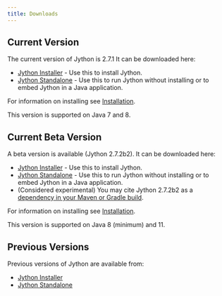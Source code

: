 ```yaml
---
title: Downloads
---
```

## Current Version
The current version of Jython is 2.7.1
It can be downloaded here:
- [Jython Installer](http://search.maven.org/remotecontent?filepath=org/python/jython-installer/2.7.1/jython-installer-2.7.1.jar) - Use this to install Jython.
- [Jython Standalone](http://search.maven.org/remotecontent?filepath=org/python/jython-standalone/2.7.1/jython-standalone-2.7.1.jar) - Use this to run Jython without installing or to embed Jython in a Java application.

For information on installing see [Installation](installation).

This version is supported on Java 7 and 8.

## Current Beta Version
A beta version is available (Jython 2.7.2b2).
It can be downloaded here:
- [Jython Installer](http://search.maven.org/remotecontent?filepath=org/python/jython-installer/2.7.2b2/jython-installer-2.7.2b2.jar) - Use this to install Jython.
- [Jython Standalone](http://search.maven.org/remotecontent?filepath=org/python/jython-standalone/2.7.2b2/jython-standalone-2.7.2b2.jar) - Use this to run Jython without installing or to embed Jython in a Java application.
- (Considered experimental) You may cite Jython 2.7.2b2 as a
  [dependency in your Maven or Gradle build](https://search.maven.org/artifact/org.python/jython-slim/2.7.2b2/jar).

For information on installing see [Installation](installation).

This version is supported on Java 8 (minimum) and 11.

## Previous Versions
Previous versions of Jython are available from:
- [Jython Installer](https://search.maven.org/search?q=g:org.python%20AND%20a:jython-installer&core=gav)
- [Jython Standalone](https://mvnrepository.com/artifact/org.python/jython-standalone)
